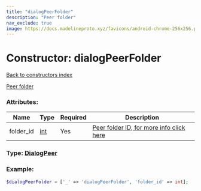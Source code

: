 ```yaml
---
title: "dialogPeerFolder"
description: "Peer folder"
nav_exclude: true
image: https://docs.madelineproto.xyz/favicons/android-chrome-256x256.png
---
```

# Constructor: dialogPeerFolder  
[Back to constructors index](/API_docs/constructors/index.md)



[Peer folder](https://core.telegram.org/api/folders#peer-folders)

### Attributes:

| Name     |    Type       | Required | Description |
|----------|---------------|----------|-------------|
|folder\_id|[int](/API_docs/types/int.md) | Yes|[Peer folder ID, for more info click here](https://core.telegram.org/api/folders#peer-folders)|



### Type: [DialogPeer](/API_docs/types/DialogPeer.md)


### Example:

```php
$dialogPeerFolder = ['_' => 'dialogPeerFolder', 'folder_id' => int];
```  
